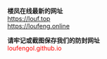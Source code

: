 **楼凤在线最新的网址**    
<font color=green>https://louf.top</font>  
<font color=green>https://loufeng.online</font>  

**请牢记或截图保存我们的防封网址**  
<font color=red>loufengol.github.io</font>
